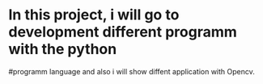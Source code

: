 # In this project, i will go to development different programm with the python
#programm language and also i will show diffent application with Opencv.

